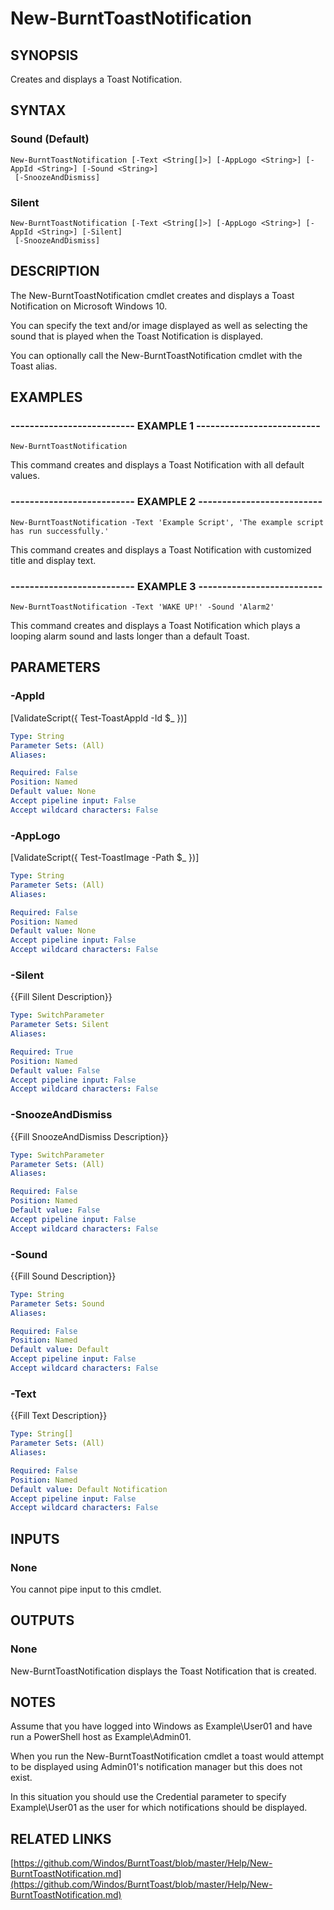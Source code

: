# New-BurntToastNotification

## SYNOPSIS
Creates and displays a Toast Notification.

## SYNTAX

### Sound (Default)
```
New-BurntToastNotification [-Text <String[]>] [-AppLogo <String>] [-AppId <String>] [-Sound <String>]
 [-SnoozeAndDismiss]
```

### Silent
```
New-BurntToastNotification [-Text <String[]>] [-AppLogo <String>] [-AppId <String>] [-Silent]
 [-SnoozeAndDismiss]
```

## DESCRIPTION
The New-BurntToastNotification cmdlet creates and displays a Toast Notification on Microsoft Windows 10.

You can specify the text and/or image displayed as well as selecting the sound that is played when the Toast Notification is displayed.

You can optionally call the New-BurntToastNotification cmdlet with the Toast alias.

## EXAMPLES

### -------------------------- EXAMPLE 1 --------------------------
```
New-BurntToastNotification
```

This command creates and displays a Toast Notification with all default values.

### -------------------------- EXAMPLE 2 --------------------------
```
New-BurntToastNotification -Text 'Example Script', 'The example script has run successfully.'
```

This command creates and displays a Toast Notification with customized title and display text.

### -------------------------- EXAMPLE 3 --------------------------
```
New-BurntToastNotification -Text 'WAKE UP!' -Sound 'Alarm2'
```

This command creates and displays a Toast Notification which plays a looping alarm sound and lasts longer than a default Toast.

## PARAMETERS

### -AppId
\[ValidateScript({ Test-ToastAppId -Id $_ })\]

```yaml
Type: String
Parameter Sets: (All)
Aliases: 

Required: False
Position: Named
Default value: None
Accept pipeline input: False
Accept wildcard characters: False
```

### -AppLogo
\[ValidateScript({ Test-ToastImage -Path $_ })\]

```yaml
Type: String
Parameter Sets: (All)
Aliases: 

Required: False
Position: Named
Default value: None
Accept pipeline input: False
Accept wildcard characters: False
```

### -Silent
{{Fill Silent Description}}

```yaml
Type: SwitchParameter
Parameter Sets: Silent
Aliases: 

Required: True
Position: Named
Default value: False
Accept pipeline input: False
Accept wildcard characters: False
```

### -SnoozeAndDismiss
{{Fill SnoozeAndDismiss Description}}

```yaml
Type: SwitchParameter
Parameter Sets: (All)
Aliases: 

Required: False
Position: Named
Default value: False
Accept pipeline input: False
Accept wildcard characters: False
```

### -Sound
{{Fill Sound Description}}

```yaml
Type: String
Parameter Sets: Sound
Aliases: 

Required: False
Position: Named
Default value: Default
Accept pipeline input: False
Accept wildcard characters: False
```

### -Text
{{Fill Text Description}}

```yaml
Type: String[]
Parameter Sets: (All)
Aliases: 

Required: False
Position: Named
Default value: Default Notification
Accept pipeline input: False
Accept wildcard characters: False
```

## INPUTS

### None

You cannot pipe input to this cmdlet.

## OUTPUTS

### None

New-BurntToastNotification displays the Toast Notification that is created.

## NOTES
Assume that you have logged into Windows as Example\User01 and have run a PowerShell host as Example\Admin01.

When you run the New-BurntToastNotification cmdlet a toast would attempt to be displayed using Admin01's notification manager but this does not exist.

In this situation you should use the Credential parameter to specify Example\User01 as the user for which notifications should be displayed.

## RELATED LINKS

[https://github.com/Windos/BurntToast/blob/master/Help/New-BurntToastNotification.md](https://github.com/Windos/BurntToast/blob/master/Help/New-BurntToastNotification.md)

